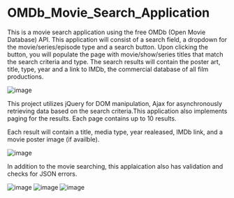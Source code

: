 # OMDb_Movie_Search_Application
This is a movie search application using the free OMDb (Open Movie Database) API. This application will consist of a search field, a dropdown for the movie/series/episode type and a search button. Upon clicking the button, you will populate the page with movie/show/series titles that match the search criteria and type. The search results will contain the poster art, title, type, year and a link to IMDb, the commercial database of all film productions.


![image](https://user-images.githubusercontent.com/51274827/182291251-78ec4f4d-d6d7-4016-8dce-b82606e65731.png)

This project utilizes jQuery for DOM manipulation, Ajax for asynchronously retrieving data based on the search criteria.This application also implements paging for the results. Each page contains up to 10 results. 

Each result will contain a title, media type, year realeased, IMDb link, and a movie poster image (if availble). 


![image](https://user-images.githubusercontent.com/51274827/182291989-22a52b3e-d598-485f-9a54-66ce94db0b08.png)


In addition to the movie searching, this applaication also has validation and checks for JSON errors. 

![image](https://user-images.githubusercontent.com/51274827/182292151-1324695c-6b1f-435c-a679-3b75e0f2701a.png)
![image](https://user-images.githubusercontent.com/51274827/182292168-7c03c380-468f-40cc-a78d-41e9709176b4.png)
![image](https://user-images.githubusercontent.com/51274827/182292186-e0a87b8a-e7aa-4ae2-9209-2436d362350e.png)



